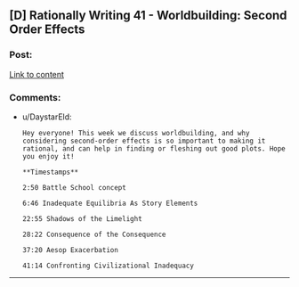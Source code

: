 ## [D] Rationally Writing 41 - Worldbuilding: Second Order Effects

### Post:

[Link to content](http://daystareld.com/podcast/rationally-writing-41/)

### Comments:

- u/DaystarEld:
  ```
  Hey everyone! This week we discuss worldbuilding, and why considering second-order effects is so important to making it rational, and can help in finding or fleshing out good plots. Hope you enjoy it!

  **Timestamps**

  2:50 Battle School concept

  6:46 Inadequate Equilibria As Story Elements

  22:55 Shadows of the Limelight

  28:22 Consequence of the Consequence

  37:20 Aesop Exacerbation

  41:14 Confronting Civilizational Inadequacy
  ```

---

